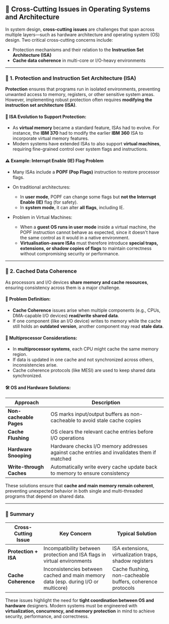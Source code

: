 
## 🧩 Cross-Cutting Issues in Operating Systems and Architecture

In system design, **cross-cutting issues** are challenges that span across multiple layers—such as hardware architecture and operating system (OS) design. Two critical cross-cutting concerns include:

* Protection mechanisms and their relation to the **Instruction Set Architecture (ISA)**
* **Cache data coherence** in multi-core or I/O-heavy environments

---

### 🔐 1. Protection and Instruction Set Architecture (ISA)

**Protection** ensures that programs run in isolated environments, preventing unwanted access to memory, registers, or other sensitive system areas. However, implementing robust protection often requires **modifying the instruction set architecture (ISA)**.

#### 🔄 ISA Evolution to Support Protection:

* As **virtual memory** became a standard feature, ISAs had to evolve. For instance, the **IBM 370** had to modify the earlier **IBM 360** ISA to incorporate virtual memory features.
* Modern systems have extended ISAs to also support **virtual machines**, requiring fine-grained control over system flags and instructions.

#### ⚠️ Example: Interrupt Enable (IE) Flag Problem

* Many ISAs include a **POPF (Pop Flags)** instruction to restore processor flags.
* On traditional architectures:

  * In **user mode**, POPF can change some flags but **not the Interrupt Enable (IE)** flag (for safety).
  * In **system mode**, it can alter **all flags**, including IE.
* Problem in Virtual Machines:

  * When a **guest OS runs in user mode** inside a virtual machine, the POPF instruction cannot behave as expected, since it doesn't have the same control as it would in a native environment.
  * **Virtualisation-aware ISAs** must therefore introduce **special traps, extensions, or shadow copies of flags** to maintain correctness without compromising security or performance.

---

### 💾 2. Cached Data Coherence

As processors and I/O devices **share memory and cache resources**, ensuring consistency across them is a major challenge.

#### 🧠 Problem Definition:

* **Cache Coherence** issues arise when multiple components (e.g., CPUs, DMA-capable I/O devices) **read/write shared data**.
* If one component (like an I/O device) writes to memory while the cache still holds an **outdated version**, another component may read **stale data**.

#### 🔁 Multiprocessor Considerations:

* In **multiprocessor systems**, each CPU might cache the same memory region.
* If data is updated in one cache and not synchronized across others, inconsistencies arise.
* Cache coherence protocols (like MESI) are used to keep shared data synchronized.

#### 🛠 OS and Hardware Solutions:

| **Approach**             | **Description**                                                                            |
| ------------------------ | ------------------------------------------------------------------------------------------ |
| **Non-cacheable Pages**  | OS marks input/output buffers as non-cacheable to avoid stale cache copies                 |
| **Cache Flushing**       | OS clears the relevant cache entries before I/O operations                                 |
| **Hardware Snooping**    | Hardware checks I/O memory addresses against cache entries and invalidates them if matched |
| **Write-through Caches** | Automatically write every cache update back to memory to ensure consistency                |

These solutions ensure that **cache and main memory remain coherent**, preventing unexpected behavior in both single and multi-threaded programs that depend on shared data.

---

### 📌 Summary

| Cross-Cutting Issue  | Key Concern                                                                        | Typical Solution                                           |
| -------------------- | ---------------------------------------------------------------------------------- | ---------------------------------------------------------- |
| **Protection + ISA** | Incompatibility between protection and ISA flags in virtual environments           | ISA extensions, virtualization traps, shadow registers     |
| **Cache Coherence**  | Inconsistencies between cached and main memory data (esp. during I/O or multicore) | Cache flushing, non-cacheable buffers, coherence protocols |

These issues highlight the need for **tight coordination between OS and hardware** designers. Modern systems must be engineered with **virtualization, concurrency, and memory protection** in mind to achieve security, performance, and correctness.
